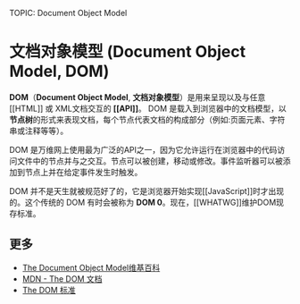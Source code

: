 TOPIC: Document Object Model

# 文档对象模型 (Document Object Model, DOM)

**DOM**（**Document Object Model**, **文档对象模型**）是用来呈现以及与任意 [[HTML]] 或 XML文档交互的 **[[API]]**。
DOM 是载入到浏览器中的文档模型，以**节点树**的形式来表现文档，每个节点代表文档的构成部分（例如:页面元素、字符串或注释等等）。

DOM 是万维网上使用最为广泛的API之一，因为它允许运行在浏览器中的代码访问文件中的节点并与之交互。节点可以被创建，移动或修改。事件监听器可以被添加到节点上并在给定事件发生时触发。

DOM 并不是天生就被规范好了的，它是浏览器开始实现[[JavaScript]]时才出现的。这个传统的 DOM 有时会被称为 **DOM 0**。现在，[[WHATWG]]维护DOM现存标准。

## 更多

- [The Document Object Model维基百科](https://en.wikipedia.org/wiki/Document_Object_Model)
- [MDN - The DOM 文档](https://wiki.developer.mozilla.org/en-US/docs/DOM)
- [The DOM 标准](https://dom.spec.whatwg.org/)
